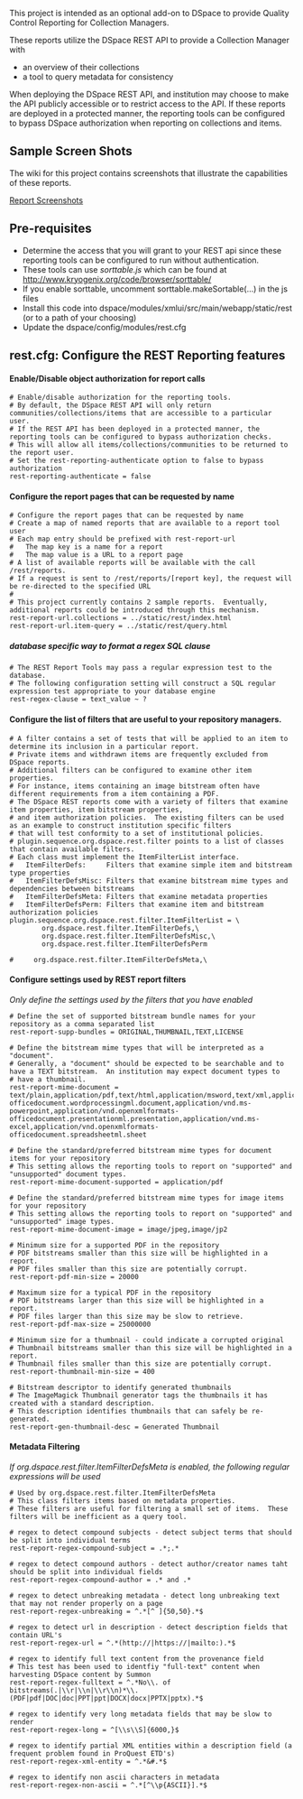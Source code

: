 This project is intended as an optional add-on to DSpace to provide Quality Control Reporting for Collection Managers.

These reports utilize the DSpace REST API to provide a Collection Manager with

* an overview of their collections
* a tool to query metadata for consistency

When deploying the DSpace REST API, and institution may choose to make the API publicly accessible or to restrict access to the API.
If these reports are deployed in a protected manner, the reporting tools can be configured to bypass DSpace authorization when reporting on collections and items.

## Sample Screen Shots
The wiki for this project contains screenshots that illustrate the capabilities of these reports.

[Report Screenshots](https://github.com/DSpace-Labs/DSpace-REST-Reports/wiki)

## Pre-requisites
* Determine the access that you will grant to your REST api since these reporting tools can be configured to run without authentication.
* These tools can use *sorttable.js* which can be found at http://www.kryogenix.org/code/browser/sorttable/
* If you enable sorttable, uncomment sorttable.makeSortable(...) in the js files 
* Install this code into dspace/modules/xmlui/src/main/webapp/static/rest (or to a path of your choosing)
* Update the dspace/config/modules/rest.cfg 

## rest.cfg: Configure the REST Reporting features

#### Enable/Disable object authorization for report calls

```
# Enable/disable authorization for the reporting tools.
# By default, the DSpace REST API will only return communities/collections/items that are accessible to a particular user.
# If the REST API has been deployed in a protected manner, the reporting tools can be configured to bypass authorization checks.
# This will allow all items/collections/communities to be returned to the report user.
# Set the rest-reporting-authenticate option to false to bypass authorization
rest-reporting-authenticate = false
```

#### Configure the report pages that can be requested by name

```
# Configure the report pages that can be requested by name
# Create a map of named reports that are available to a report tool user
# Each map entry should be prefixed with rest-report-url 
#   The map key is a name for a report
#   The map value is a URL to a report page
# A list of available reports will be available with the call /rest/reports.
# If a request is sent to /rest/reports/[report key], the request will be re-directed to the specified URL
# 
# This project currently contains 2 sample reports.  Eventually, additional reports could be introduced through this mechanism.
rest-report-url.collections = ../static/rest/index.html
rest-report-url.item-query = ../static/rest/query.html
```

##### database specific way to format a regex SQL clause #####
```
# The REST Report Tools may pass a regular expression test to the database.  
# The following configuration setting will construct a SQL regular expression test appropriate to your database engine
rest-regex-clause = text_value ~ ?
```

#### Configure the list of filters that are useful to your repository managers.
```
# A filter contains a set of tests that will be applied to an item to determine its inclusion in a particular report.
# Private items and withdrawn items are frequently excluded from DSpace reports.
# Additional filters can be configured to examine other item properties.
# For instance, items containing an image bitstream often have different requirements from a item containing a PDF.
# The DSpace REST reports come with a variety of filters that examine item properties, item bitstream properties, 
# and item authorization policies.  The existing filters can be used as an example to construct institution specific filters
# that will test conformity to a set of institutional policies.
# plugin.sequence.org.dspace.rest.filter points to a list of classes that contain available filters.  
# Each class must implement the ItemFilterList interface.
#   ItemFilterDefs:     Filters that examine simple item and bitstream type properties
#   ItemFilterDefsMisc: Filters that examine bitstream mime types and dependencies between bitstreams
#   ItemFilterDefsMeta: Filters that examine metadata properties
#   ItemFilterDefsPerm: Filters that examine item and bitstream authorization policies
plugin.sequence.org.dspace.rest.filter.ItemFilterList = \
        org.dspace.rest.filter.ItemFilterDefs,\
        org.dspace.rest.filter.ItemFilterDefsMisc,\
        org.dspace.rest.filter.ItemFilterDefsPerm

#     org.dspace.rest.filter.ItemFilterDefsMeta,\
```
#### Configure settings used by REST report filters
_Only define the settings used by the filters that you have enabled_
```
# Define the set of supported bitstream bundle names for your repository as a comma separated list
rest-report-supp-bundles = ORIGINAL,THUMBNAIL,TEXT,LICENSE

# Define the bitstream mime types that will be interpreted as a "document".
# Generally, a "document" should be expected to be searchable and to have a TEXT bitstream.  An institution may expect document types to
# have a thumbnail.
rest-report-mime-document = text/plain,application/pdf,text/html,application/msword,text/xml,application/vnd.openxmlformats-officedocument.wordprocessingml.document,application/vnd.ms-powerpoint,application/vnd.openxmlformats-officedocument.presentationml.presentation,application/vnd.ms-excel,application/vnd.openxmlformats-officedocument.spreadsheetml.sheet

# Define the standard/preferred bitstream mime types for document items for your repository
# This setting allows the reporting tools to report on "supported" and "unsupported" document types.
rest-report-mime-document-supported = application/pdf

# Define the standard/preferred bitstream mime types for image items for your repository
# This setting allows the reporting tools to report on "supported" and "unsupported" image types.
rest-report-mime-document-image = image/jpeg,image/jp2

# Minimum size for a supported PDF in the repository
# PDF bitstreams smaller than this size will be highlighted in a report.  
# PDF files smaller than this size are potentially corrupt.
rest-report-pdf-min-size = 20000

# Maximum size for a typical PDF in the repository
# PDF bitstreams larger than this size will be highlighted in a report.  
# PDF files larger than this size may be slow to retrieve.
rest-report-pdf-max-size = 25000000

# Minimum size for a thumbnail - could indicate a corrupted original
# Thumbnail bitstreams smaller than this size will be highlighted in a report.  
# Thumbnail files smaller than this size are potentially corrupt.
rest-report-thumbnail-min-size = 400

# Bitstream descriptor to identify generated thumbnails
# The ImageMagick Thumbnail generator tags the thumbnails it has created with a standard description.
# This description identifies thumbnails that can safely be re-generated.
rest-report-gen-thumbnail-desc = Generated Thumbnail
```

#### Metadata Filtering
_If org.dspace.rest.filter.ItemFilterDefsMeta is enabled, the following regular expressions will be used_

```
# Used by org.dspace.rest.filter.ItemFilterDefsMeta
# This class filters items based on metadata properties.
# These filters are useful for filtering a small set of items.  These filters will be inefficient as a query tool.

# regex to detect compound subjects - detect subject terms that should be split into individual terms
rest-report-regex-compound-subject = .*;.*

# regex to detect compound authors - detect author/creator names taht should be split into individual fields
rest-report-regex-compound-author = .* and .*

# regex to detect unbreaking metadata - detect long unbreaking text that may not render properly on a page
rest-report-regex-unbreaking = ^.*[^ ]{50,50}.*$

# regex to detect url in description - detect description fields that contain URL's
rest-report-regex-url = ^.*(http://|https://|mailto:).*$

# regex to identify full text content from the provenance field
# This test has been used to identfiy "full-text" content when harvesting DSpace content by Summon
rest-report-regex-fulltext = ^.*No\\. of bitstreams(.|\\r|\\n|\\r\\n)*\\.(PDF|pdf|DOC|doc|PPT|ppt|DOCX|docx|PPTX|pptx).*$

# regex to identify very long metadata fields that may be slow to render
rest-report-regex-long = ^[\\s\\S]{6000,}$

# regex to identify partial XML entities within a description field (a frequent problem found in ProQuest ETD's)
rest-report-regex-xml-entity = ^.*&#.*$

# regex to identify non ascii characters in metadata
rest-report-regex-non-ascii = ^.*[^\\p{ASCII}].*$

```

